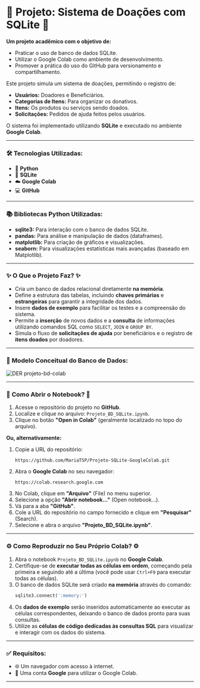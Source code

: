 # 🌸 **Projeto: Sistema de Doações com SQLite** 🌸

**Um projeto acadêmico com o objetivo de:**

* Praticar o uso de banco de dados SQLite.
* Utilizar o Google Colab como ambiente de desenvolvimento.
* Promover a prática do uso do GitHub para versionamento e compartilhamento.

Este projeto simula um sistema de doações, permitindo o registro de:

* **Usuários:** Doadores e Beneficiários.
* **Categorias de Itens:** Para organizar os donativos.
* **Itens:** Os produtos ou serviços sendo doados.
* **Solicitações:** Pedidos de ajuda feitos pelos usuários.

O sistema foi implementado utilizando **SQLite** e executado no ambiente **Google Colab**.

---

### 🛠️ **Tecnologias Utilizadas:**

* 🐍 **Python**
* 💾 **SQLite**
* ☁️ **Google Colab**
* 💻 **GitHub**

---

### 📚 **Bibliotecas Python Utilizadas:**

* **sqlite3:** Para interação com o banco de dados SQLite.
* **pandas:** Para análise e manipulação de dados (dataframes).
* **matplotlib:** Para criação de gráficos e visualizações.
* **seaborn:** Para visualizações estatísticas mais avançadas (baseado em Matplotlib).

---

### ✨ **O Que o Projeto Faz?** ✨

* Cria um banco de dados relacional diretamente **na memória**.
* Define a estrutura das tabelas, incluindo **chaves primárias** e **estrangeiras** para garantir a integridade dos dados.
* Insere **dados de exemplo** para facilitar os testes e a compreensão do sistema.
* Permite a **inserção** de novos dados e a **consulta** de informações utilizando comandos SQL como `SELECT`, `JOIN` e `GROUP BY`.
* Simula o fluxo de **solicitações de ajuda** por beneficiários e o registro de **itens doados** por doadores.

---

### 🎨 **Modelo Conceitual do Banco de Dados**:

![DER projeto-bd-colab](https://github.com/user-attachments/assets/cc3acf5f-a729-4821-9b92-cb510aa860e6)


---

### 🚀 **Como Abrir o Notebook?** 🚀

1.  Acesse o repositório do projeto no **GitHub**.
2.  Localize e clique no arquivo: `Projeto_BD_SQLite.ipynb`.
3.  Clique no botão **"Open in Colab"** (geralmente localizado no topo do arquivo).

**Ou, alternativamente:**

1.  Copie a URL do repositório:
    ```
    https://github.com/MariaTSP/Projeto-SQLite-GoogleColab.git
    ```
2.  Abra o **Google Colab** no seu navegador:
    ```
    https://colab.research.google.com
    ```
3.  No Colab, clique em **"Arquivo"** (File) no menu superior.
4.  Selecione a opção **"Abrir notebook..."** (Open notebook...).
5.  Vá para a aba **"GitHub"**.
6.  Cole a URL do repositório no campo fornecido e clique em **"Pesquisar"** (Search).
7.  Selecione e abra o arquivo **"Projeto_BD_SQLite.ipynb"**.

---

### ⚙️ **Como Reproduzir no Seu Próprio Colab?** ⚙️

1.  Abra o notebook `Projeto_BD_SQLite.ipynb` no **Google Colab**.
2.  Certifique-se de **executar todas as células em ordem**, começando pela primeira e seguindo até a última (você pode usar `Ctrl+F9` para executar todas as células).
3.  O banco de dados SQLite será criado **na memória** através do comando:
    ```python
    sqlite3.connect(':memory:')
    ```
4.  Os **dados de exemplo** serão inseridos automaticamente ao executar as células correspondentes, deixando o banco de dados pronto para suas consultas.
5.  Utilize as **células de código dedicadas às consultas SQL** para visualizar e interagir com os dados do sistema.

---

### ✅ **Requisitos:**

* 🌐 Um navegador com acesso à internet.
* 🔑 Uma conta **Google** para utilizar o Google Colab.

---

